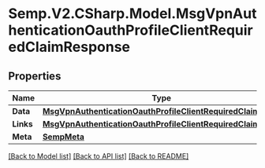 # Semp.V2.CSharp.Model.MsgVpnAuthenticationOauthProfileClientRequiredClaimResponse
## Properties

Name | Type | Description | Notes
------------ | ------------- | ------------- | -------------
**Data** | [**MsgVpnAuthenticationOauthProfileClientRequiredClaim**](MsgVpnAuthenticationOauthProfileClientRequiredClaim.md) |  | [optional] 
**Links** | [**MsgVpnAuthenticationOauthProfileClientRequiredClaimLinks**](MsgVpnAuthenticationOauthProfileClientRequiredClaimLinks.md) |  | [optional] 
**Meta** | [**SempMeta**](SempMeta.md) |  | 

[[Back to Model list]](../README.md#documentation-for-models) [[Back to API list]](../README.md#documentation-for-api-endpoints) [[Back to README]](../README.md)

